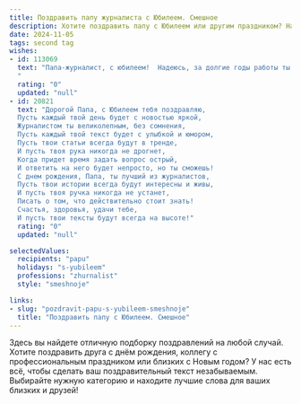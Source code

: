 ```yaml
---
title: Поздравить папу журналиста с Юбилеем. Смешное
description: Хотите поздравить папу с Юбилеем или другим праздником? Наш ИИ создаст незабываемое поздравление, а вы обязательно выделитесь среди других.  
date: 2024-11-05
tags: second tag
wishes:
- id: 113069
  text: "Папа-журналист, с юбилеем!  Надеюсь, за долгие годы работы ты насобирал столько эксклюзивных историй, что хватит на книгу мемуаров,  а может быть, и на целую серию!  Главное – помни, что самая главная новость в твоей жизни – это мы, твои любящие дети (и, возможно, немного надоедливые).  Пусть твой дальнейший жизненный репортаж будет полон ярких событий, позитивных героев и, конечно же, счастливого финала!  С юбилеем!
  "
  rating: "0"
  updated: "null"
- id: 20821
  text: "Дорогой Папа, с Юбилеем тебя поздравляю,
  Пусть каждый твой день будет с новостью яркой,
  Журналистом ты великолепным, без сомнения,
  Пусть каждый твой текст будет с улыбкой и юмором,
  Пусть твои статьи всегда будут в тренде,
  И пусть твоя рука никогда не дрогнет,
  Когда придет время задать вопрос острый,
  И ответить на него будет непросто, но ты сможешь!
  С днем рождения, Папа, ты лучший из журналистов,
  Пусть твои истории всегда будут интересны и живы,
  И пусть твоя ручка никогда не устанет,
  Писать о том, что действительно стоит знать!
  Счастья, здоровья, удачи тебе,
  И пусть твои тексты будут всегда на высоте!"
  rating: "0"
  updated: "null"

selectedValues:
  recipients: "papu"
  holidays: "s-yubileem"
  professions: "zhurnalist"
  style: "smeshnoje"

links:
- slug: "pozdravit-papu-s-yubileem-smeshnoje"
  title: "Поздравить папу с Юбилеем. Смешное"
---
```


Здесь вы найдете отличную подборку поздравлений на любой случай.
Хотите поздравить друга с днём рождения, коллегу с профессиональным праздником или близких с Новым годом? У нас есть всё, чтобы сделать ваш поздравительный текст незабываемым. Выбирайте нужную категорию и находите лучшие слова для ваших близких и друзей!
